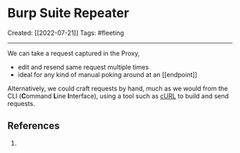 

# Burp Suite Repeater
Created:  [[2022-07-21]]
Tags: #fleeting 

---
We can take a request captured in the Proxy, 
- edit and resend same request multiple times
- ideal for any kind of manual poking around at an [[endpoint]]














Alternatively, we could craft requests by hand, much as we would from the CLI (**C**ommand **L**ine **I**nterface), using a tool such as [cURL](https://curl.se/) to build and send requests.


## References
1. 